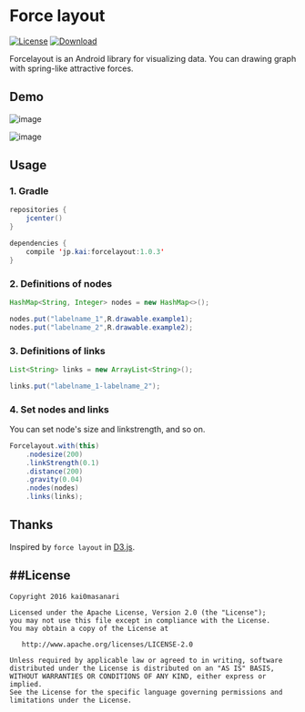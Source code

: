 Force layout
====
[![License](https://img.shields.io/badge/license-Apache%202-blue.svg)](https://www.apache.org/licenses/LICENSE-2.0)
[![Download](https://api.bintray.com/packages/kai0masanari/maven/forcelayout/images/download.svg)](https://bintray.com/kai0masanari/maven/forcelayout/_latestVersion)

Forcelayout is an Android library for visualizing data. You can drawing graph with spring-like attractive forces.

## Demo

![image](https://raw.githubusercontent.com/kai0masanari/Forcelayout/master/art/image2.gif)

![image](https://raw.githubusercontent.com/kai0masanari/Forcelayout/master/art/image3.gif)

## Usage

### 1. Gradle
```java
repositories {
    jcenter()
}

dependencies {
    compile 'jp.kai:forcelayout:1.0.3'
}
```

### 2. Definitions of  nodes
```java
HashMap<String, Integer> nodes = new HashMap<>();

nodes.put("labelname_1",R.drawable.example1);
nodes.put("labelname_2",R.drawable.example2);
```

### 3. Definitions of links
```java
List<String> links = new ArrayList<String>();

links.put("labelname_1-labelname_2");
```

### 4. Set nodes and links
You can set node's size and linkstrength, and so on.
```java
Forcelayout.with(this)
	.nodesize(200)
	.linkStrength(0.1)
	.distance(200)
	.gravity(0.04)
	.nodes(nodes)
	.links(links);
```

## Thanks
Inspired by `force layout` in [D3.js](https://d3js.org/).


##License
-------

    Copyright 2016 kai0masanari

    Licensed under the Apache License, Version 2.0 (the "License");
    you may not use this file except in compliance with the License.
    You may obtain a copy of the License at

       http://www.apache.org/licenses/LICENSE-2.0

    Unless required by applicable law or agreed to in writing, software
    distributed under the License is distributed on an "AS IS" BASIS,
    WITHOUT WARRANTIES OR CONDITIONS OF ANY KIND, either express or implied.
    See the License for the specific language governing permissions and
    limitations under the License.